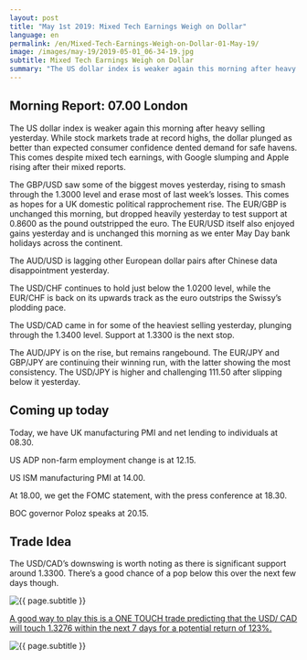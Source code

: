 ```yaml
---
layout: post
title: "May 1st 2019: Mixed Tech Earnings Weigh on Dollar"
language: en
permalink: /en/Mixed-Tech-Earnings-Weigh-on-Dollar-01-May-19/
image: /images/may-19/2019-05-01_06-34-19.jpg
subtitle: Mixed Tech Earnings Weigh on Dollar
summary: "The US dollar index is weaker again this morning after heavy selling yesterday. While stock markets trade at record highs, the dollar plunged as better than expected consumer confidence dented demand for safe havens. This comes despite mixed tech earnings, with Google slumping and Apple rising after their mixed reports"
---
```

## Morning Report: 07.00 London

The US dollar index is weaker again this morning after heavy selling yesterday. While stock markets trade at record highs, the dollar plunged as better than expected consumer confidence dented demand for safe havens. This comes despite mixed tech earnings, with Google slumping and Apple rising after their mixed reports. 

The GBP/USD saw some of the biggest moves yesterday, rising to smash through the 1.3000 level and erase most of last week’s losses. This comes as hopes for a UK domestic political rapprochement rise. The EUR/GBP is unchanged this morning, but dropped heavily yesterday to test support at 0.8600 as the pound outstripped the euro. The EUR/USD itself also enjoyed gains yesterday and is unchanged this morning as we enter May Day bank holidays across the continent. 

The AUD/USD is lagging other European dollar pairs after Chinese data disappointment yesterday. 

The USD/CHF continues to hold just below the 1.0200 level, while the EUR/CHF is back on its upwards track as the euro outstrips the Swissy’s plodding pace. 

The USD/CAD came in for some of the heaviest selling yesterday, plunging through the 1.3400 level. Support at 1.3300 is the next stop. 

The AUD/JPY is on the rise, but remains rangebound. The EUR/JPY and GBP/JPY are continuing their winning run, with the latter showing the most consistency. The USD/JPY is higher and challenging 111.50 after slipping below it yesterday. 

## Coming up today	

Today, we have UK manufacturing PMI and net lending to individuals at 08.30. 

US ADP non-farm employment change is at 12.15. 

US ISM manufacturing PMI at 14.00. 

At 18.00, we get the FOMC statement, with the press conference at 18.30. 

BOC governor Poloz speaks at 20.15. 

## Trade Idea

The USD/CAD’s downswing is worth noting as there is significant support around 1.3300. There’s a good chance of a pop below this over the next few days though.

<img class="post-image" src="{{ site.url }}/images/may-19/2019-05-01_06-34-19.jpg" alt="{{ page.subtitle }}" title="{{ page.subtitle }}">

<a href="%LINK%%?currency=GBP&market=forex&underlying=frxUSDCAD&formname=touchnotouch&duration_amount=7&duration_units=d&amount=10&amount_type=stake&expiry_type=duration&barrier=1.3276" target="_blank" rel="noopener noreferrer nofollow">A good way to play this is a ONE TOUCH trade predicting that the USD/ CAD will touch 1.3276 within the next 7 days for a potential return of 123%.</a>

<img class="post-image" src="{{ site.url }}/images/may-19/2019-05-01_06-30-58.jpg" alt="{{ page.subtitle }}" title="{{ page.subtitle }}">